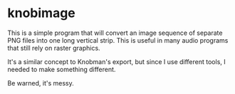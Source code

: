 # knobimage

This is a simple program that will convert an image sequence of separate PNG files into one long vertical strip.  This is useful in many audio programs that still rely on raster graphics.

It's a similar concept to Knobman's export, but since I use different tools, I needed to make something different.

Be warned, it's messy.